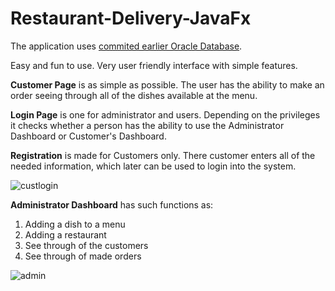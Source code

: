 # Restaurant-Delivery-JavaFx

The application uses [commited earlier Oracle Database](https://github.com/eiwes/database-restaurant).

Easy and fun to use. Very user friendly interface with simple features.

**Customer Page** is as simple as possible. The user has the ability to make an order seeing through all of the dishes available at the menu.

**Login Page** is one for administrator and users. Depending on the privileges it checks whether a person has the ability to use the Administrator Dashboard or Customer's Dashboard.

**Registration** is made for Customers only. There customer enters all of the needed information, which later can be used to login into the system.

![custlogin](https://user-images.githubusercontent.com/38739820/56599560-9f566b80-6618-11e9-83c4-fbdd28124110.png)

**Administrator Dashboard** has such functions as:
1. Adding a dish to a menu
2. Adding a restaurant
3. See through of the customers
4. See through of made orders

![admin](https://user-images.githubusercontent.com/38739820/56599547-99f92100-6618-11e9-8081-37b39eaebf4e.png)
